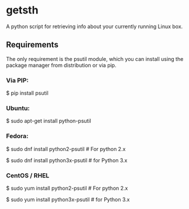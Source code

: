 # getsth
A python script for retrieving info about your currently running Linux box.

## Requirements
The only requirement is the psutil module, which you can install using the package manager from distribution or via pip.

### Via PIP:

$ pip install psutil

### Ubuntu:

$ sudo apt-get install python-psutil

### Fedora:

$ sudo dnf install python2-psutil    # For python 2.x

$ sudo dnf install python3x-psutil   # for Python 3.x

### CentOS / RHEL

$ sudo yum install python2-psutil    # For python 2.x

$ sudo yum install python3x-psutil   # for Python 3.x
